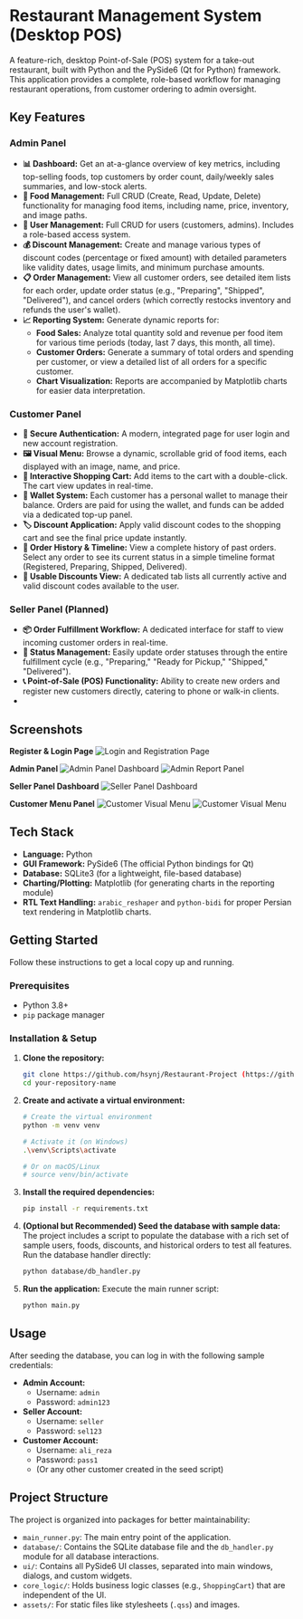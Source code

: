 # Restaurant Management System (Desktop POS)

A feature-rich, desktop Point-of-Sale (POS) system for a take-out restaurant, built with Python and the PySide6 (Qt for Python) framework. This application provides a complete, role-based workflow for managing restaurant operations, from customer ordering to admin oversight.

## Key Features

### Admin Panel
- **📊 Dashboard:** Get an at-a-glance overview of key metrics, including top-selling foods, top customers by order count, daily/weekly sales summaries, and low-stock alerts.
- **🍔 Food Management:** Full CRUD (Create, Read, Update, Delete) functionality for managing food items, including name, price, inventory, and image paths.
- **👥 User Management:** Full CRUD for users (customers, admins). Includes a role-based access system.
- **💰 Discount Management:** Create and manage various types of discount codes (percentage or fixed amount) with detailed parameters like validity dates, usage limits, and minimum purchase amounts.
- **📋 Order Management:** View all customer orders, see detailed item lists for each order, update order status (e.g., "Preparing", "Shipped", "Delivered"), and cancel orders (which correctly restocks inventory and refunds the user's wallet).
- **📈 Reporting System:** Generate dynamic reports for:
  - **Food Sales:** Analyze total quantity sold and revenue per food item for various time periods (today, last 7 days, this month, all time).
  - **Customer Orders:** Generate a summary of total orders and spending per customer, or view a detailed list of all orders for a specific customer.
  - **Chart Visualization:** Reports are accompanied by Matplotlib charts for easier data interpretation.

### Customer Panel
- **🔐 Secure Authentication:** A modern, integrated page for user login and new account registration.
- **🖼️ Visual Menu:** Browse a dynamic, scrollable grid of food items, each displayed with an image, name, and price.
- **🛒 Interactive Shopping Cart:** Add items to the cart with a double-click. The cart view updates in real-time.
- **💸 Wallet System:** Each customer has a personal wallet to manage their balance. Orders are paid for using the wallet, and funds can be added via a dedicated top-up panel.
- **🏷️ Discount Application:** Apply valid discount codes to the shopping cart and see the final price update instantly.
- **📜 Order History & Timeline:** View a complete history of past orders. Select any order to see its current status in a simple timeline format (Registered, Preparing, Shipped, Delivered).
- **🎁 Usable Discounts View:** A dedicated tab lists all currently active and valid discount codes available to the user.

### Seller Panel (Planned)
- **📦 Order Fulfillment Workflow:** A dedicated interface for staff to view incoming customer orders in real-time.
- **🔄 Status Management:** Easily update order statuses through the entire fulfillment cycle (e.g., "Preparing," "Ready for Pickup," "Shipped," "Delivered").
- **📞 Point-of-Sale (POS) Functionality:** Ability to create new orders and register new customers directly, catering to phone or walk-in clients.
- 
## Screenshots
**Register & Login Page**
![Login and Registration Page](assets/screenshots/Login-Page.png)

**Admin Panel**
![Admin Panel Dashboard](assets/screenshots/Admin-Dashboard.png)
![Admin Report Panel](assets/screenshots/Admin-Report.png)

**Seller Panel Dashboard**
![Seller Panel Dashboard](assets/screenshots/Seller-panel.png)

**Customer Menu Panel**
![Customer Visual Menu](assets/screenshots/User-Panel.png)
![Customer Visual Menu](assets/screenshots/User-Panel2.png)

## Tech Stack

- **Language:** Python
- **GUI Framework:** PySide6 (The official Python bindings for Qt)
- **Database:** SQLite3 (for a lightweight, file-based database)
- **Charting/Plotting:** Matplotlib (for generating charts in the reporting module)
- **RTL Text Handling:** `arabic_reshaper` and `python-bidi` for proper Persian text rendering in Matplotlib charts.

## Getting Started

Follow these instructions to get a local copy up and running.

### Prerequisites

- Python 3.8+
- `pip` package manager

### Installation & Setup

1.  **Clone the repository:**
    ```bash
    git clone https://github.com/hsynj/Restaurant-Project (https://github.com/your-username/your-repository-name.git)
    cd your-repository-name
    ```

2.  **Create and activate a virtual environment:**
    ```bash
    # Create the virtual environment
    python -m venv venv

    # Activate it (on Windows)
    .\venv\Scripts\activate
    
    # Or on macOS/Linux
    # source venv/bin/activate
    ```

3.  **Install the required dependencies:**
    ```bash
    pip install -r requirements.txt
    ```

4.  **(Optional but Recommended) Seed the database with sample data:**
    The project includes a script to populate the database with a rich set of sample users, foods, discounts, and historical orders to test all features. Run the database handler directly:
    ```bash
    python database/db_handler.py
    ```

5.  **Run the application:**
    Execute the main runner script:
    ```bash
    python main.py
    ```

## Usage

After seeding the database, you can log in with the following sample credentials:

-   **Admin Account:**
    -   Username: `admin`
    -   Password: `admin123`
-   **Seller Account:**
    -   Username: `seller`
    -   Password: `sel123`
-   **Customer Account:**
    -   Username: `ali_reza`
    -   Password: `pass1`
    -   (Or any other customer created in the seed script)

## Project Structure
The project is organized into packages for better maintainability:
-   `main_runner.py`: The main entry point of the application.
-   `database/`: Contains the SQLite database file and the `db_handler.py` module for all database interactions.
-   `ui/`: Contains all PySide6 UI classes, separated into main windows, dialogs, and custom widgets.
-   `core_logic/`: Holds business logic classes (e.g., `ShoppingCart`) that are independent of the UI.
-   `assets/`: For static files like stylesheets (`.qss`) and images.
